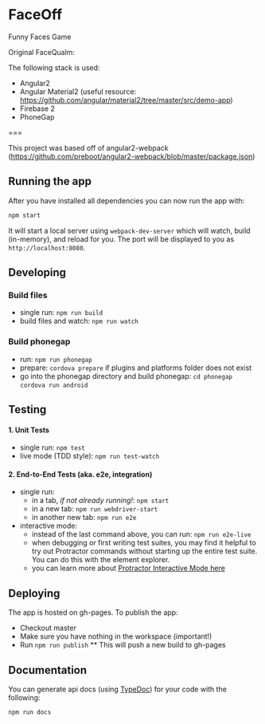 # FaceOff

Funny Faces Game

Original FaceQualm:

The following stack is used:
* Angular2
* Angular Material2 (useful resource: https://github.com/angular/material2/tree/master/src/demo-app)
* Firebase 2
* PhoneGap

===

This project was based off of angular2-webpack (https://github.com/preboot/angular2-webpack/blob/master/package.json)

## Running the app

After you have installed all dependencies you can now run the app with:

```bash
npm start
```

It will start a local server using `webpack-dev-server` which will watch, build (in-memory), and reload for you. The port will be displayed to you as `http://localhost:8080`.

## Developing

### Build files

* single run: `npm run build`
* build files and watch: `npm run watch`

### Build phonegap

* run: `npm run phonegap`
* prepare: `cordova prepare` if plugins and platforms folder does not exist
* go into the phonegap directory and build phonegap: `cd phonegap` `cordova run android`

## Testing

#### 1. Unit Tests

* single run: `npm test`
* live mode (TDD style): `npm run test-watch`

#### 2. End-to-End Tests (aka. e2e, integration)

* single run:
  * in a tab, *if not already running!*: `npm start`
  * in a new tab: `npm run webdriver-start`
  * in another new tab: `npm run e2e`
* interactive mode:
  * instead of the last command above, you can run: `npm run e2e-live`
  * when debugging or first writing test suites, you may find it helpful to try out Protractor commands without starting up the entire test suite. You can do this with the element explorer.
  * you can learn more about [Protractor Interactive Mode here](https://github.com/angular/protractor/blob/master/docs/debugging.md#testing-out-protractor-interactively)

## Deploying
The app is hosted on gh-pages. To publish the app:
* Checkout master
* Make sure you have nothing in the workspace (important!)
* Run `npm run publish`
** This will push a new build to gh-pages

## Documentation

You can generate api docs (using [TypeDoc](http://typedoc.io/)) for your code with the following:
```bash
npm run docs
```
